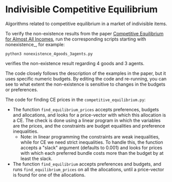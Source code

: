 # Indivisible Competitive Equilibrium
Algorithms related to competitive equilibrium in a market of indivisible items.

To verify the non-existence results from
 the paper
 [Competitive Equilibrium for Almost All Incomes](https://arxiv.org/abs/1705.04212),
run the corresponding scripts starting with nonexistence_, for example:

    python3 nonexistence_4goods_3agents.py

verifies the non-existence result regarding 4 goods and 3 agents.

The code closely follows the description of the examples in the paper,
but it uses specific numeric budgets. 
By editing the code and re-running, 
you can see to what extent the non-existence is sensitive to changes in the budgets or preferences. 

The code for finding CE prices in the `competitive_equilibrium.py`:

* The function `find_equilibrium_prices` accepts preferences, budgets and allocations,
and looks for a price-vector with which this allocation is a CE. The check is done using a linear program
in which the variables are the prices, and the constraints are budget equalities and preference inequalities.
  * Note: in linear programming the constraints are weak inequalities, while for CE we need strict inequalities.
To handle this, the function accepts a "slack" argument (defaults to 0.001) and looks for prices with which 
each preferred bundle costs more than the budget by at least the slack.  
* The function  `find_equilibrium` accepts preferences and budgets, and runs `find_equilibrium_prices` 
on all the allocations, until a price-vector is found for one of the allocations.